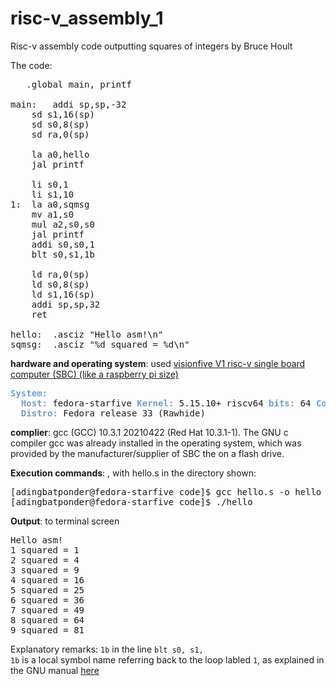 # risc-v_assembly_1
Risc-v assembly code outputting squares of integers by Bruce Hoult  

The code:

<pre>	.global main, printf

main:	addi sp,sp,-32
	sd s1,16(sp)
	sd s0,8(sp)
	sd ra,0(sp)

	la a0,hello
	jal printf

	li s0,1
	li s1,10
1:	la a0,sqmsg
	mv a1,s0
	mul a2,s0,s0
	jal printf
	addi s0,s0,1
	blt s0,s1,1b

	ld ra,0(sp)
	ld s0,8(sp)
	ld s1,16(sp)
	addi sp,sp,32
	ret

hello:	.asciz &quot;Hello asm!\n&quot;
sqmsg:	.asciz &quot;%d squared = %d\n&quot;
</pre>



**hardware and operating system**: used <a href="https://shop.allnetchina.cn/collections/starfive/products/starfive-visionfive-ai-single-board-computer">visionfive V1 risc-v single board computer (SBC) (like a raspberry pi size)</a>


<pre><font color="#729FCF"><b>System:</b></font>
  <font color="#729FCF"><b>Host:</b></font> fedora-starfive <font color="#729FCF"><b>Kernel:</b></font> 5.15.10+ riscv64 <font color="#729FCF"><b>bits:</b></font> 64 <font color="#729FCF"><b>Console:</b></font> tty pts/0 
  <font color="#729FCF"><b>Distro:</b></font> Fedora release 33 (Rawhide) 
</pre>

**complier**: gcc (GCC) 10.3.1 20210422 (Red Hat 10.3.1-1). The GNU c compiler gcc was already installed in the operating system, which was provided by the manufacturer/supplier of SBC the on a flash drive. 

**Execution commands**: , with hello.s in the directory shown:

<pre>[adingbatponder@fedora-starfive code]$ gcc hello.s -o hello
[adingbatponder@fedora-starfive code]$ ./hello
</pre>

**Output**: to terminal screen

<pre>
Hello asm!
1 squared = 1
2 squared = 4
3 squared = 9
4 squared = 16
5 squared = 25
6 squared = 36
7 squared = 49
8 squared = 64
9 squared = 81
</pre>

Explanatory remarks: <code>1b</code> in the line <code>blt s0, s1, 1b</code> is a local symbol name referring back to the loop labled <code>1</code>, as explained in the GNU manual <a href="https://ftp.gnu.org/old-gnu/Manuals/gas-2.9.1/html_node/as_48.html">here</a>
